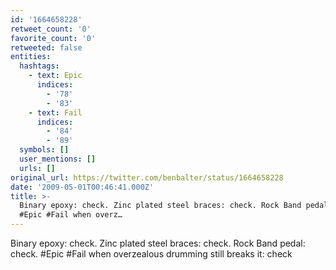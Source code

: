 ```yaml
---
id: '1664658228'
retweet_count: '0'
favorite_count: '0'
retweeted: false
entities:
  hashtags:
    - text: Epic
      indices:
        - '78'
        - '83'
    - text: Fail
      indices:
        - '84'
        - '89'
  symbols: []
  user_mentions: []
  urls: []
original_url: https://twitter.com/benbalter/status/1664658228
date: '2009-05-01T00:46:41.000Z'
title: >-
  Binary epoxy: check. Zinc plated steel braces: check. Rock Band pedal: check.
  #Epic #Fail when overz…
---
```


Binary epoxy: check. Zinc plated steel braces: check. Rock Band pedal: check. #Epic #Fail when overzealous drumming still breaks it: check